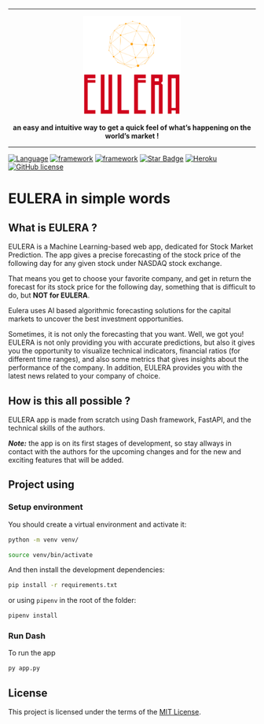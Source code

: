 <div align="center">
  <hr />
  <p>
      <img width="200" src="assets\logo.png" alt="EULERA" />
      

  </p>
  <b>an easy and intuitive way to get a quick feel of what’s happening on the world’s market !</b>
  
  <br />
</div>

---

[![Language](https://img.shields.io/badge/Language-Python-green?style)](https://github.com/s0v1x)
[![framework](https://img.shields.io/badge/Framework-FastAPI-blue?style)](https://fastapi.tiangolo.com/)
[![framework](https://img.shields.io/badge/Framework-Dash-blue?style)](https://dash.plotly.com/)
[![Star Badge](https://img.shields.io/static/v1?label=%F0%9F%8C%9F&message=If%20Useful&style=style=flatcolor=BC4E99)](https://github.com/s0v1x/EULERA)
[![Heroku](https://pyheroku-badge.herokuapp.com/?app=eulera&style=flat)](https://eulera.herokuapp.com)
[![GitHub license](https://img.shields.io/github/license/s0v1x/EULERA)](https://github.com/s0v1x/EULERA/blob/master/LICENSE)


# EULERA in simple words

## What is EULERA ?

EULERA is a Machine Learning-based web app, dedicated for Stock Market Prediction. The app gives a precise forecasting of the stock price of the following day for any given stock under NASDAQ stock exchange.

That means you get to choose your favorite company, and get in return the forecast for its stock price for the following day, something that is difficult to do, but **NOT for EULERA**.

Eulera uses AI based algorithmic forecasting solutions for the capital markets to uncover the best investment opportunities.

Sometimes, it is not only the forecasting that you want. Well, we got you! 
EULERA is not only providing you with accurate predictions, but also it gives you the opportunity to visualize technical indicators, financial ratios (for different time ranges), and also some metrics that gives insights about the performance of the company. In addition, EULERA provides you with the latest news related to your company of choice.

## How is this all possible ?

EULERA app is made from scratch using Dash framework, FastAPI, and the technical skills of the authors.

***__Note__:*** the app is on its first stages of development, so stay allways in contact with the authors for the upcoming changes and for the new and exciting features that will be added.


## Project using 

### Setup environment

You should create a virtual environment and activate it:

```bash
python -m venv venv/
```

```bash
source venv/bin/activate
```

And then install the development dependencies:

```bash
pip install -r requirements.txt
```
or using ```pipenv``` in the root of the folder:


```bash
pipenv install
```
### Run Dash

To run the app 

```bash
py app.py
```

## License 

This project is licensed under the terms of the [MIT License](https://github.com/s0v1x/EULERA/blob/master/LICENSE).
